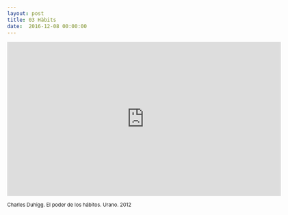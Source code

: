 ```yaml
---
layout: post
title: 03 Hàbits
date:  2016-12-08 00:00:00
---
```


<iframe width="640" height="360" src="https://www.youtube.com/embed/f-mEdUtboSA" frameborder="0" allowfullscreen></iframe>

<small>Charles Duhigg. El poder de los hábitos. Urano. 2012</small>
